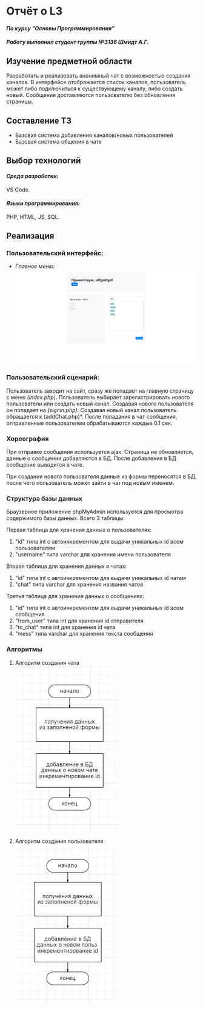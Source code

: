 # Отчёт о L3
#### *По курсу "Основы Программирования"*
#### *Работу выполнил студент группы №3136 Шмидт А.Г.*


## Изучение предметной области

Разработать и реализовать анонимный чат с возможностью создания каналов. В интерфейсе отображается список каналов, пользователь может либо подключиться к существующему каналу, либо создать новый. Сообщения доставляются пользователю без обновления страницы.


## Составление ТЗ

- Базовая система добавления каналов/новых пользователей
- Базовая система общения в чате


## Выбор технологий

#### *Среда разработки:*
VS Code.

#### *Языки программирования:*
PHP, HTML, JS, SQL.

## Реализация

### Пользовательский интерфейс:
- *Главное меню:*                                                                                           
  ![](гм.png)

### Пользовательский сценарий:

Пользователь заходит на сайт, сразу же попадает на главную страницу с меню *(index.php)*. Пользователь выбирает зарегистрировать нового пользователи или создать новый канал. Создавая нового пользователя он попадает на *(signin.php)*. Создавая новый канал пользователь обращается к (addChat.php)*.
После попадания в чат сообщения, отправленные пользователем обрабатываются каждые 0.1 сек.


### Хореография

При отправке сообщения используется ajax. Страница не обновляется, данные о сообщении добавляются в БД. После добавления в БД сообщение выводится в чате.

При создании нового пользователя данные из формы переносятся в БД, после чего пользователь может зайти в чат под новым именем.


### Структура базы данных

Браузерное приложение phpMyAdmin используется для просмотра содержимого базы данных. Всего 3 таблицы:

Первая таблица для хранения данных о пользователях:
1. "id" типа int с автоинкрементом для выдачи уникальных id всем пользователям
2. "username" типа varchar для хранения имени пользователя

Вторая таблица для хранения данных о чатах:
1. "id" типа int с автоинкрементом для выдачи уникальных id чатам
2. "chat" типа varchar для хранения названия чатов

Третья таблица для хранения данных о сообщениях:
1. "id" типа int с автоинкрементом для выдачи уникальных id всем сообщения
2. "from_user" типа int для хранения id отправителя
3. "to_chat" типа int для хранения id чата
4. "mess" типа varchar для хранения текста сообщения


### Алгоритмы
1. Алгоритм создания чата             
![](сч.png)

2. Алгоритм создания пользователя                                                                      
![](сп.png)
